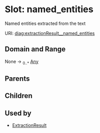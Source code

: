 
# Slot: named_entities


Named entities extracted from the text

URI: [diag:extractionResult__named_entities](http://w3id.org/ontogpt/diagnostic_procedure/extractionResult__named_entities)


## Domain and Range

None &#8594;  <sub>0..\*</sub> [Any](Any.md)

## Parents


## Children


## Used by

 * [ExtractionResult](ExtractionResult.md)
